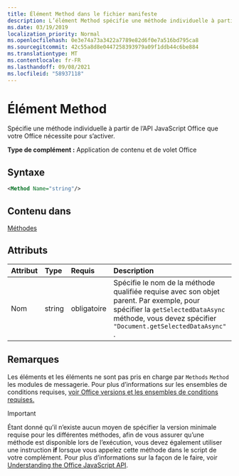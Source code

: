 ```yaml
---
title: Élément Method dans le fichier manifeste
description: L’élément Method spécifie une méthode individuelle à partir de l’API JavaScript Office dont vos Office de développement ont besoin pour s’activer.
ms.date: 03/19/2019
localization_priority: Normal
ms.openlocfilehash: 0e3e74a73a3422a7789e82d6f0e7a516bd795ca8
ms.sourcegitcommit: 42c55a8d8e0447258393979a09f1ddb44c6be884
ms.translationtype: MT
ms.contentlocale: fr-FR
ms.lasthandoff: 09/08/2021
ms.locfileid: "58937118"
---
```

# <a name="method-element"></a>Élément Method

Spécifie une méthode individuelle à partir de l’API JavaScript Office que votre Office nécessite pour s’activer.

**Type de complément :** Application de contenu et de volet Office

## <a name="syntax"></a>Syntaxe

```XML
<Method Name="string"/>
```

## <a name="contained-in"></a>Contenu dans

[Méthodes](methods.md)

## <a name="attributes"></a>Attributs

|Attribut|Type|Requis|Description|
|:-----|:-----|:-----|:-----|
|Nom|string|obligatoire|Spécifie le nom de la méthode qualifiée requise avec son objet parent. Par exemple, pour spécifier la `getSelectedDataAsync` méthode, vous devez spécifier `"Document.getSelectedDataAsync"` .|

## <a name="remarks"></a>Remarques

Les éléments et les éléments ne sont pas pris en charge par `Methods` `Method` les modules de messagerie. Pour plus d’informations sur les ensembles de conditions requises, [voir Office versions et les ensembles de conditions requises.](../../develop/office-versions-and-requirement-sets.md)

> [!IMPORTANT]
> Étant donné qu’il n’existe aucun moyen de spécifier la version minimale requise pour les différentes méthodes, afin de vous assurer qu’une méthode est disponible lors de l’exécution, vous devez également utiliser une instruction **if** lorsque vous appelez cette méthode dans le script de votre complément. Pour plus d’informations sur la façon de le faire, voir [Understanding the Office JavaScript API](../../develop/understanding-the-javascript-api-for-office.md).
